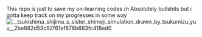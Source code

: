 This repo is just to save my on-learning codes /n
Absolutely bullshits but i gotta keep track on my progresses in some way
![__tsukishima_shijima_s_sister_shimeji_simulation_drawn_by_tsukumizu_yuu__2be882d53c92f61ef678b663fc418ed0](https://github.com/user-attachments/assets/92b97224-c3b4-41d6-ab43-4e0b8e3cd159)
